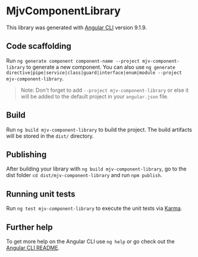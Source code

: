 # MjvComponentLibrary

This library was generated with [Angular CLI](https://github.com/angular/angular-cli) version 9.1.9.

## Code scaffolding

Run `ng generate component component-name --project mjv-component-library` to generate a new component. You can also use `ng generate directive|pipe|service|class|guard|interface|enum|module --project mjv-component-library`.
> Note: Don't forget to add `--project mjv-component-library` or else it will be added to the default project in your `angular.json` file. 

## Build

Run `ng build mjv-component-library` to build the project. The build artifacts will be stored in the `dist/` directory.

## Publishing

After building your library with `ng build mjv-component-library`, go to the dist folder `cd dist/mjv-component-library` and run `npm publish`.

## Running unit tests

Run `ng test mjv-component-library` to execute the unit tests via [Karma](https://karma-runner.github.io).

## Further help

To get more help on the Angular CLI use `ng help` or go check out the [Angular CLI README](https://github.com/angular/angular-cli/blob/master/README.md).

